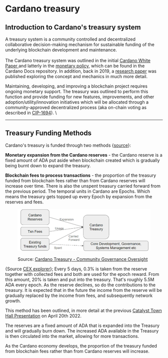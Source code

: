# Cardano treasury

## Introduction to Cardano's treasury system

A treasury system is a community controlled and decentralized collaborative decision-making mechanism for sustainable funding of the underlying blockchain development and maintenance.\
\
The Cardano treasury system was outlined in the initial [Cardano White Paper ](https://whitepaper.io/document/581/cardano-whitepaper)and latterly in the [monetary policy](https://docs.cardano.org/about-cardano/explore-more/monetary-policy/), which can be found in the Cardano Docs repository. In addition, back in 2019, a [research paper](https://eprint.iacr.org/2018/435.pdf) was published exploring the concept and mechanics in much more detail.

Maintaining, developing, and improving a blockchain project requires ongoing monetary support. The treasury was outlined to perform this function and provide funding for new features, improvements, and other adoption/utility/innovation initiatives which will be allocated through a community-approved decentralized process (aka on-chain voting as described in [CIP-1694](https://www.1694.io/)). \


***

## Treasury Funding Methods

Cardano's treasury is funded through two methods {[source](https://quality-assurance-dao.gitbook.io/community-governance-oversight/catalyst-parameters/governance-parameters/cardano-treasury-with-kevin-hammond)}:

**Monetary expansion from the Cardano reserves** - the Cardano reserve is a fixed amount of ADA put aside when blockchain created which is gradually being burnt down to expand the treasury.

**Blockchain fees to process transactions** - the proportion of the treasury funded from blockchain fees rather than from Cardano reserves will increase over time. There is also the unspent treasury carried forward from the previous period. The temporal units in Cardano are Epochs. Which means the treasury gets topped up every Epoch by expansion from the reserves and fees.

<figure><img src="../../.gitbook/assets/image (4) (1).png" alt=""><figcaption><p>Source: <a href="https://quality-assurance-dao.gitbook.io/community-governance-oversight/catalyst-parameters/governance-parameters/cardano-treasury-with-kevin-hammond">Cardano Treasury - Community Governance Oversight</a></p></figcaption></figure>

{Source [CEX explorer](https://cexplorer.io/supply)}; Every 5 days, 0.3% is taken from the reserve together with collected fees and both are used for the epoch reward. From this amount, 20% is taken and put into the treasury. That's roughly 5.5M ADA every epoch. As the reserve declines, so do the contributions to the treasury. It is expected that in the future the income from the reserve will be gradually replaced by the income from fees, and subsequently network growth.

This method has been outlined, in more detail at the previous [Catalyst Town Hall Presentation](https://quality-assurance-dao.gitbook.io/community-governance-oversight/catalyst-parameters/governance-parameters/cardano-treasury-with-kevin-hammond#catalyst-town-hall-presentation) on April 20th 2022.

The reserves are a fixed amount of ADA that is expanded into the Treasury and will gradually burn down. The increased ADA available in the Treasury is then circulated into the market, allowing for more transactions.

As the Cardano economy develops, the proportion of the treasury funded from blockchain fees rather than from Cardano reserves will increase.
